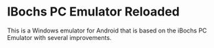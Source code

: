 # lBochs PC Emulator Reloaded
This is a Windows emulator for Android that is based on the iBochs PC Emulator
with several improvements.
